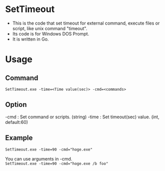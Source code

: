 # SetTimeout
- This is the code that set timeout for external command, execute files or script, like unix command "timeout".
- Its code is for Windows DOS Prompt.
- It is written in Go.  

# Usage
## Command
`
SetTimeout.exe -time=<Time value(sec)> -cmd=<commands>
`

## Option
-cmd : Set command or scripts.  (string)
-time : Set timeout(sec) value. (int, default:60) 

## Example
`
SetTimeout.exe -time=90 -cmd="hoge.exe"
`

You can use arguments in -cmd.  
`SetTimeout.exe -time=90 -cmd="hoge.exe /b foo"`


